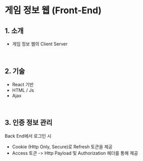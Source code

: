 # 게임 정보 웹 (Front-End)

## 1. 소개
- 게임 정보 웹의 Client Server
<br>

## 2. 기술
- React 기반
- HTML / Js
- Ajax
<br>

## 3. 인증 정보 관리
Back End에서 로그인 시
- Cookie (Http Only, Secure)로 Refresh 토큰을 제공
- Access 토큰 -> Http Payload 및 Authorization 헤더를 통해 제공
